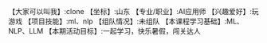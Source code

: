 【大家可以叫我】:clone
【坐标】:山东
【专业/职业】:AI应用师
【兴趣爱好】:玩游戏
【项目技能】:ml、nlp
【组队情况】:未组队
【本课程学习基础】:ML、NLP、LLM
【本期活动目标】:一起学习，快乐暑假，闯关达人
